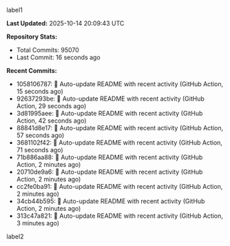 
label1 
<!-- ACTIVITY_START -->
**Last Updated:** 2025-10-14 20:09:43 UTC

**Repository Stats:**
- Total Commits: 95070
- Last Commit: 16 seconds ago

**Recent Commits:**
- 1058106787: 🤖 Auto-update README with recent activity (GitHub Action, 15 seconds ago)
- 92637293be: 🤖 Auto-update README with recent activity (GitHub Action, 29 seconds ago)
- 3d81995aee: 🤖 Auto-update README with recent activity (GitHub Action, 42 seconds ago)
- 88841d8e17: 🤖 Auto-update README with recent activity (GitHub Action, 57 seconds ago)
- 3681102f42: 🤖 Auto-update README with recent activity (GitHub Action, 71 seconds ago)
- 71b886aa88: 🤖 Auto-update README with recent activity (GitHub Action, 2 minutes ago)
- 20710de9a6: 🤖 Auto-update README with recent activity (GitHub Action, 2 minutes ago)
- cc2fe0ba91: 🤖 Auto-update README with recent activity (GitHub Action, 2 minutes ago)
- 34cb44b595: 🤖 Auto-update README with recent activity (GitHub Action, 2 minutes ago)
- 313c47a821: 🤖 Auto-update README with recent activity (GitHub Action, 3 minutes ago)
<!-- ACTIVITY_END -->

label2

